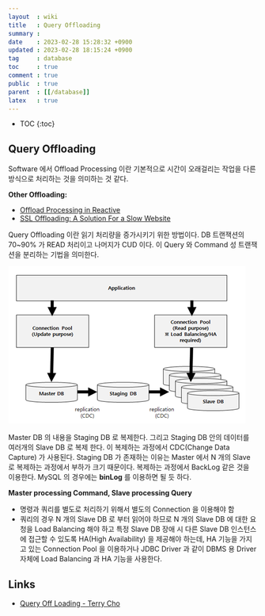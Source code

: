 ```yaml
---
layout  : wiki
title   : Query Offloading
summary : 
date    : 2023-02-28 15:28:32 +0900
updated : 2023-02-28 18:15:24 +0900
tag     : database
toc     : true
comment : true
public  : true
parent  : [[/database]]
latex   : true
---
```

* TOC
{:toc}

## Query Offloading

Software 에서 Offload Processing 이란 기본적으로 시간이 오래걸리는 작업을 다른 방식으로 처리하는 것을 의미하는 것 같다.

__Other Offloading:__
- [Offload Processing in Reactive](https://baekjungho.github.io/wiki/reactive/reactive-offload-processing/)
- [SSL Offloading: A Solution For a Slow Website](https://dzone.com/articles/ssl-ofloading-a-solution-for-the-slow-website)

Query Offloading 이란 읽기 처리량을 증가시키기 위한 방법이다. DB 트랜잭션의 70~90% 가 READ 처리이고 나머지가 CUD 이다. 이 Query 와 Command 성 트랜잭션을 분리하는 기법을 의미한다.

![](/resource/wiki/database-query-offloading/query-offloading.png)

Master DB 의 내용을 Staging DB 로 복제한다. 그리고 Staging DB 안의 데이터를 여러개의 Slave DB 로 복제 한다. 이 복제하는 과정에서 CDC(Change Data Capture) 가 사용된다. Staging DB 가 존재하는 이유는 Master 에서 N 개의 Slave 로 복제하는 과정에서 부하가 크기 때문이다. 복제하는 과정에서 BackLog 같은 것을 이용한다. MySQL 의 경우에는 __binLog__ 를 이용하면 될 듯 하다.

__Master processing Command, Slave processing Query__
- 명령과 쿼리를 별도로 처리하기 위해서 별도의 Connection 을 이용해야 함
- 쿼리의 경우 N 개의 Slave DB 로 부터 읽어야 하므로 N 개의 Slave DB 에 대한 요청을 Load Balancing 해야 하고 특정 Slave DB 장애 시 다른 Slave DB 인스턴스에 접근할 수 있도록 HA(High Availability) 을 제공해야 하는데, HA 기능을 가지고 있는 Connection Pool 을 이용하거나 JDBC Driver 과 같이 DBMS 용 Driver 자체에 Load Balancing 과 HA 기능을 사용한다.

## Links

- [Query Off Loading - Terry Cho](https://bcho.tistory.com/670)